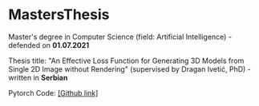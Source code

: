 # MastersThesis
Master's degree in Computer Science (field: Artificial Intelligence) - defended on <b>01.07.2021</b>

Thesis title: "An Effective Loss Function for Generating 3D Models from Single 2D Image without Rendering" (supervised by Dragan Ivetić, PhD) - written in <b>Serbian</b>

Pytorch Code: [[Github link]](https://github.com/NikolaZubic/2dimageto3dmodel)

